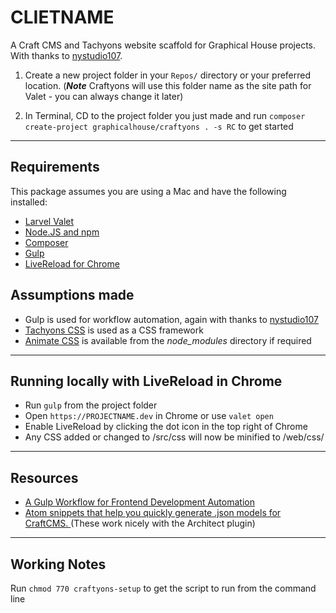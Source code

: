 # CLIETNAME
A Craft CMS and Tachyons website scaffold for Graphical House projects.
With thanks to [nystudio107](https://github.com/nystudio107/craft).

1) Create a new project folder in your `Repos/` directory or your preferred location. (***Note*** Craftyons will use this folder name as the site path for Valet -  you can always change it later)

2) In Terminal, CD to the project folder you just made and run `composer create-project graphicalhouse/craftyons . -s RC` to get started

----

## Requirements
This package assumes you are using a Mac and have the following installed:
- [Larvel Valet](https://laravel.com/docs/5.5/valet)
- [Node.JS and npm](https://www.npmjs.com/get-npm)
- [Composer](https://getcomposer.org/)
- [Gulp](https://gulpjs.com/)
- [LiveReload for Chrome](http://livereload.com/extensions/)

## Assumptions made
- Gulp is used for workflow automation, again with thanks to [nystudio107](https://nystudio107.com/blog/a-gulp-workflow-for-frontend-development-automation)
- [Tachyons CSS](http://tachyons.io/) is used as a CSS framework
- [Animate CSS](https://github.com/daneden/animate.css/) is available from the _node_modules_ directory if required

----

## Running locally with LiveReload in Chrome
- Run `gulp` from the project folder
- Open `https://PROJECTNAME.dev` in Chrome or use `valet open`
- Enable LiveReload by clicking the dot icon in the top right of Chrome
- Any CSS added or changed to /src/css will now be minified to /web/css/

----

## Resources
- [A Gulp Workflow for Frontend Development Automation](https://nystudio107.com/blog/a-gulp-workflow-for-frontend-development-automation/)
- [Atom snippets that help you quickly generate .json models for CraftCMS. ](https://github.com/Emkaytoo/craft-json-snippets) (These work nicely with the Architect plugin)

----

## Working Notes
Run `chmod 770 craftyons-setup` to get the script to run from the command line

